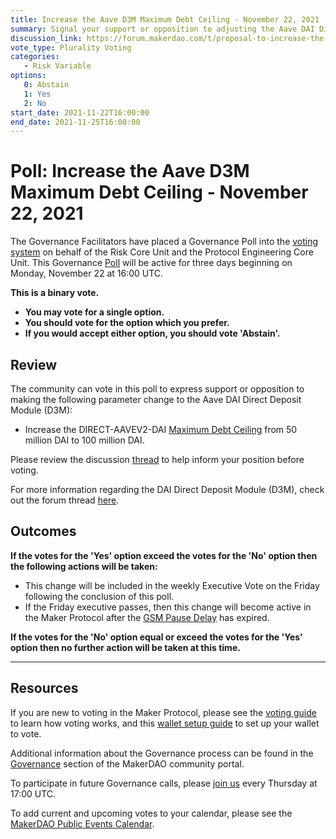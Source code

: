 ```yaml
---
title: Increase the Aave D3M Maximum Debt Ceiling - November 22, 2021
summary: Signal your support or opposition to adjusting the Aave DAI Direct Deposit Module (D3M) Maximum Debt Ceiling.
discussion_link: https://forum.makerdao.com/t/proposal-to-increase-the-d3m-dc-from-50m-to-100m/11737
vote_type: Plurality Voting
categories:
   - Risk Variable
options:
   0: Abstain
   1: Yes
   2: No
start_date: 2021-11-22T16:00:00
end_date: 2021-11-25T16:00:00
---
```

# Poll: Increase the Aave D3M Maximum Debt Ceiling - November 22, 2021

The Governance Facilitators have placed a Governance Poll into the [voting system](https://vote.makerdao.com/polling) on behalf of the Risk Core Unit and the Protocol Engineering Core Unit. This Governance [Poll](https://community-development.makerdao.com/en/learn/governance/on-chain-gov) will be active for three days beginning on Monday, November 22 at 16:00 UTC.

**This is a binary vote.** 
- **You may vote for a single option.** 
- **You should vote for the option which you prefer.**
- **If you would accept either option, you should vote 'Abstain'.**

## Review

The community can vote in this poll to express support or opposition to making the following parameter change to the Aave DAI Direct Deposit Module (D3M):
* Increase the DIRECT-AAVEV2-DAI [Maximum Debt Ceiling](https://makerdao.world/en/learn/governance/module-dciam) from 50 million DAI to 100 million DAI.

Please review the discussion [thread](https://forum.makerdao.com/t/proposal-to-increase-the-d3m-dc-from-50m-to-100m/11737) to help inform your position before voting.

For more information regarding the DAI Direct Deposit Module (D3M), check out the forum thread [here](https://forum.makerdao.com/t/discussion-direct-deposit-dai-module-d3m/7357).

## Outcomes

**If the votes for the 'Yes' option exceed the votes for the 'No' option then the following actions will be taken:**
* This change will be included in the weekly Executive Vote on the Friday following the conclusion of this poll.
* If the Friday executive passes, then this change will become active in the Maker Protocol after the [GSM Pause Delay](https://community-development.makerdao.com/en/learn/governance/param-gsm-pause-delay) has expired.

**If the votes for the 'No' option equal or exceed the votes for the 'Yes' option then no further action will be taken at this time.**

---

## Resources

If you are new to voting in the Maker Protocol, please see the [voting guide](https://community-development.makerdao.com/en/learn/governance/how-voting-works/) to learn how voting works, and this [wallet setup guide](https://community-development.makerdao.com/en/learn/governance/voting-setup/) to set up your wallet to vote.

Additional information about the Governance process can be found in the [Governance](https://community-development.makerdao.com/en/learn/governance) section of the MakerDAO community portal.

To participate in future Governance calls, please [join us](https://github.com/makerdao/community/tree/master/governance/governance-and-risk-meetings) every Thursday at 17:00 UTC.

To add current and upcoming votes to your calendar, please see the [MakerDAO Public Events Calendar](https://calendar.google.com/calendar/embed?src=makerdao.com_3efhm2ghipksegl009ktniomdk%40group.calendar.google.com&ctz=UTC&mode=week&showCalendars=0&showPrint=0).
